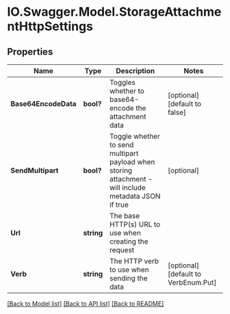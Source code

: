 # IO.Swagger.Model.StorageAttachmentHttpSettings
## Properties

Name | Type | Description | Notes
------------ | ------------- | ------------- | -------------
**Base64EncodeData** | **bool?** | Toggles whether to base64-encode the attachment data | [optional] [default to false]
**SendMultipart** | **bool?** | Toggle whether to send multipart payload when storing attachment - will include metadata JSON if true | [optional] 
**Url** | **string** | The base HTTP(s) URL to use when creating the request | 
**Verb** | **string** | The HTTP verb to use when sending the data | [optional] [default to VerbEnum.Put]

[[Back to Model list]](../README.md#documentation-for-models) [[Back to API list]](../README.md#documentation-for-api-endpoints) [[Back to README]](../README.md)

